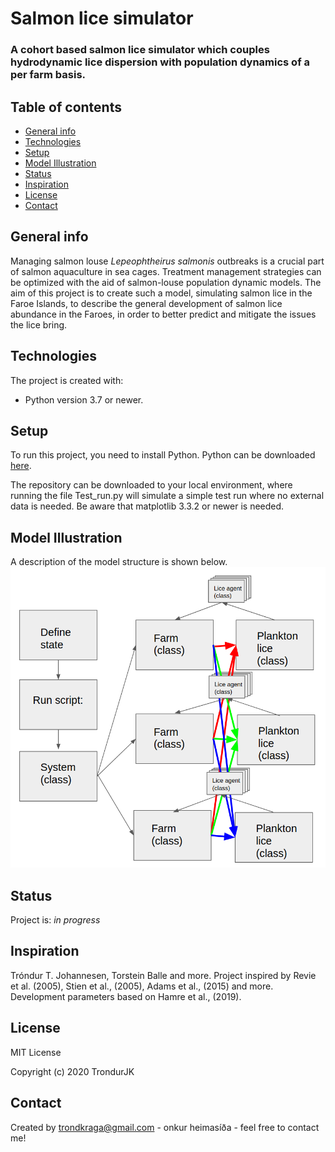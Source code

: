 # Salmon lice simulator

### A cohort based salmon lice simulator which couples hydrodynamic lice dispersion with population dynamics of a per farm basis. 


## Table of contents
* [General info](#general-info)
* [Technologies](#technologies)
* [Setup](#setup)
* [Model Illustration](#model-illustration)
* [Status](#status)
* [Inspiration](#inspiration)
* [License](#license)
* [Contact](#contact)


## General info
Managing salmon louse _Lepeophtheirus salmonis_ outbreaks is a crucial part of salmon aquaculture in sea cages. Treatment management strategies can be optimized with the aid of salmon-louse population dynamic models. The aim of this project is to create such a model, simulating salmon lice in the Faroe Islands, to describe the general development of salmon lice abundance in the Faroes, in order to better predict and mitigate the issues the lice bring.

	
## Technologies
The project is created with:
* Python version 3.7 or newer.
	
## Setup
To run this project, you need to install Python. Python can be downloaded [here](https://www.python.org/downloads/).

The repository can be downloaded to your local environment, where running the file Test_run.py will simulate a simple test run where no external data is needed. Be aware that matplotlib 3.3.2 or newer is needed.

    
## Model Illustration    
A description of the model structure is shown below.
![Alt text](Model_structure.png?raw=true "Title")


## Status
Project is: _in progress_

## Inspiration
Tróndur T. Johannesen, Torstein Balle and more. Project inspired by Revie et al. (2005), Stien et al., (2005), Adams et al., (2015) and more. Development parameters based on Hamre et al., (2019).

## License
MIT License

Copyright (c) 2020 TrondurJK

## Contact
Created by [trondkraga@gmail.com](https://github.com/TrondurJK) - onkur heimasíða - feel free to contact me!	
